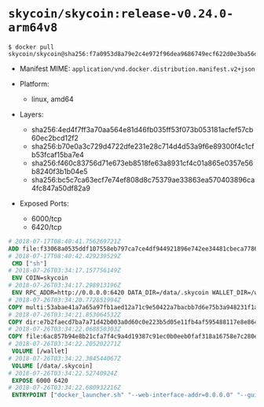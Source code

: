 # `skycoin/skycoin:release-v0.24.0-arm64v8`

```console
$ docker pull skycoin/skycoin@sha256:f7a0953d8a79e2c4e972f96dea9686749ecf622d0e3ba56d6242f807b5c294d2
```

- Manifest MIME: `application/vnd.docker.distribution.manifest.v2+json`

- Platform: 
	- linux, amd64

- Layers:
	- sha256:4ed4f7ff3a70aa564e81d46fb035ff53f073b053181acfef57cb60ec2bcd12f2
	- sha256:b70e0a3c729d4722dfe231e28c714d4d53a9f6e89300f4c1cfb53fcaf15ba7e4
	- sha256:f460c83756d71e673eb8518fe63a8931cf4c01a865e0357e56b8240f3b1b04e5
	- sha256:bc5c7ca63ecf7e74ef808d8c75379ae33863ea570403896ca4fc847a50df82a9

- Exposed Ports:
	- 6000/tcp
	- 6420/tcp

```dockerfile
# 2018-07-17T08:40:41.756269721Z
ADD file:f33068a0535ddf107558eb797ca7ce4df944921896e742ee34481cbeca778635 in / 
# 2018-07-17T08:40:42.429239529Z
 CMD ["sh"]
# 2018-07-26T03:34:17.157756149Z
 ENV COIN=skycoin
# 2018-07-26T03:34:17.298913196Z
 ENV RPC_ADDR=http://0.0.0.0:6420 DATA_DIR=/data/.skycoin WALLET_DIR=/wallet USE_CSRF=1 WALLET_NAME=.wlt
# 2018-07-26T03:34:20.772851994Z
COPY multi:53abae41a7a65a97fb1aed12a71c9e50422a7bacbb7d6e75b3a948231f1a8636 in /usr/bin/ 
# 2018-07-26T03:34:21.853064532Z
COPY dir:e7b2faecd7ba7a71d42b003a0d60c0e223b5d05e11fb4af595488117e8e864b3 in /usr/local/skycoin/src/gui/static 
# 2018-07-26T03:34:22.068850303Z
COPY file:6ac857b94e8b21cfa7f4c9a4d19387c91ec0b0eeb0faf318a16758e7c280e791 in /usr/local/bin/docker_launcher.sh 
# 2018-07-26T03:34:22.205202271Z
 VOLUME [/wallet]
# 2018-07-26T03:34:22.384544067Z
 VOLUME [/data/.skycoin]
# 2018-07-26T03:34:22.52740924Z
 EXPOSE 6000 6420
# 2018-07-26T03:34:22.680932216Z
 ENTRYPOINT ["docker_launcher.sh" "--web-interface-addr=0.0.0.0" "--gui-dir=/usr/local/skycoin/src/gui/static"]
```

